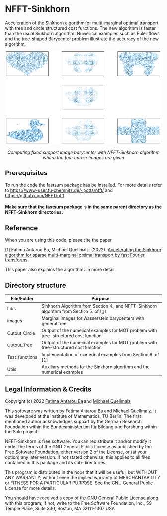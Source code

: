 # NFFT-Sinkhorn

Acceleration of the Sinkhorn algorithm for multi-marginal optimal transport with tree and circle structured cost functions. The new algorithm is faster than the usual Sinkhorn algorithm. Numerical examples such as Euler flows and the tree-shaped Barycenter problem illustrate the accuracy of the new algorithm.
<p align="center">
<img src="https://github.com/fatima0111/NFFT-Sinkhorn/blob/main/Output_Tree/Barycenter/nfft_sink_barycenter_eta_005_lamda_25_nit_150_Mfftcoef156.png" width="500" height="300">
</p>
<p align="center"> 
    <em>Computing fixed support image barycenter with NFFT-Sinkhorn algorithm where the four corner images are given </em>
</p>


## Prerequisites
To run the code the fastsum package has be installed. For more details refer to https://www-user.tu-chemnitz.de/~potts/nfft/ and https://github.com/NFFT/nfft. 

#### Make sure that the fastsum package is in the same parent directory as the NFFT-Sinkhorn directories.


## Reference

When you are using this code, please cite the paper

<a id="1">[1]</a> Fatima Antarou Ba, Michael Quellmalz. (2022). [Accelerating the Sinkhorn algorithm for sparse multi-marginal optimal transport by fast Fourier transforms](https://arxiv.org/abs/2208.03120). 

This paper also explains the algorithms in more detail.

## Directory structure

| File/Folder   | Purpose                                                                                   |
| ------------- |-------------------------------------------------------------------------------------------|   
| Libs          | Sinkhorn Algorithm from Section 4., and NFFT-Sinkhorn algorithm from Section 5. of [[1]](#1) |
| images        | Marginal images for Wasserstein barycenters with general tree                                 |
| Output_Circle | Output of the numerical examples for MOT problem with tree-structured cost function       |
| Output_Tree   | Output of the numerical examples for MOT problem with tree-structured cost function       |
| Test_functions| Implementation of numerical examples from Section 6. of [[1]](#1)                           |
| Utils         | Auxiliary methods for the Sinkhorn algorithm and the numerical examples                 | 


## Legal Information & Credits

Copyright (c) 2022 [Fatima Antarou Ba](https://www.math.tu-berlin.de/fachgebiete_ag_modnumdiff/angewandte_mathematik/v_menue/team/fatima_antarou_ba/v_menue/homepage/) and [Michael Quellmalz](https://page.math.tu-berlin.de/~quellm/index.php)

This software was written by Fatima Antarou Ba and Michael Quellmalz. It was developed at the Institute of Mathematics, TU Berlin. The first mentioned author acknowledges support by the German Research Foundation within the Bundesministerium für Bildung und Forshung within the Sale project.

NFFT-Sinkhorn is free software. You can redistribute it and/or modify it under the terms of the GNU General Public License as published by the Free Software Foundation; either version 2 of the License, or (at your option) any later version. If not stated otherwise, this applies to all files contained in this package and its sub-directories.

This program is distributed in the hope that it will be useful, but WITHOUT ANY WARRANTY; without even the implied warranty of MERCHANTABILITY or FITNESS FOR A PARTICULAR PURPOSE. See the GNU General Public License for more details.

You should have received a copy of the GNU General Public License along with this program; if not, write to the Free Software Foundation, Inc., 59 Temple Place, Suite 330, Boston, MA 02111-1307 USA
